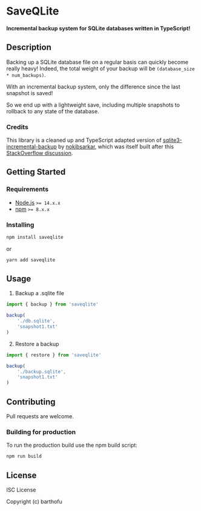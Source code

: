 # SaveQLite

#### Incremental backup system for SQLite databases written in TypeScript!

## Description

Backing up a SQLite database file on a regular basis can quickly become really heavy! Indeed, the total weight of your backup will be `(database_size * num_backups)`.

With an incremental backup system, only the difference since the last snapshot is saved!

So we end up with a lightweight save, including multiple snapshots to rollback to any state of the database.

### Credits

This library is a cleaned up and TypeScript adapted version of [sqlite3-incremental-backup](https://github.com/nokibsarkar/sqlite3-incremental-backup) by [nokibsarkar](https://github.com/nokibsarkar), which was itself built after this [StackOverflow discussion](https://stackoverflow.com/questions/29154646/how-can-i-incremental-backup-a-sqlite-database/60559099).

## Getting Started

### Requirements

- [Node.js](https://nodejs.org/en/) `>= 14.x.x`
- [npm](https://npmjs.com/) `>= 8.x.x`

### Installing

```bash
npm install saveqlite
```
or
```bash
yarn add saveqlite
```

## Usage

1. Backup a .sqlite file

```ts
import { backup } from 'saveqlite'

backup(
    './db.sqlite',
    'snapshot1.txt'
)
```

2. Restore a backup

```ts
import { restore } from 'saveqlite'

backup(
    './backup.sqlite',
    'snapshot1.txt'
)
```

## Contributing

Pull requests are welcome. 

### Building for production

To run the production build use the npm build script:

```javascript
npm run build
```

## License
ISC License

Copyright (c) barthofu